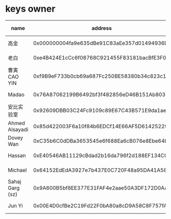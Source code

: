 # keys owner

| name                         | address     | twitter link             |sign|
|------------------------------|-------------|--------------------------|----|
| 高金 | 0x000000004fa9e635dBe91C83aEe357d01494936D |  [twitter](https://twitter.com/jin_asac/status/1289452668658671616?s=20)    |[signed message](0x000000004fa9e635dBe91C83aEe357d01494936D.json)   |
| 老白 | 0xe4B424E1cCc6f08768C921455F83181bacBfE3F0 | [twitter](https://twitter.com/BlockExpl0it/status/1289462212986204161?s=20)     | [signed message](0xe4B424E1cCc6f08768C921455F83181bacBfE3F0.json)   |
| 曹寅CAO YIN | 0xf9B9eF733b0cb69a687Fc250BE58380b34c823c1 | [twitter](https://twitter.com/CaoArmand/status/1289460840161148937?s=20)     |  [signed message](0xf9B9eF733b0cb69a687Fc250BE58380b34c823c1.json)   |
| Madao | 0x76A87062199B6492bf3f482856eD46B151Ab8033 | [twitter](https://twitter.com/madao_chris/status/1289462326714748929)     |  [signed message](0x76A87062199B6492bf3f482856eD46B151Ab8033.json)   |
| 安比实验室 | 0x92609DBB03C24Fc9109c89E67C43B571E9da1aeB |      | [signed message](0x92609DBB03C24Fc9109c89E67C43B571E9da1aeB.json)   |
| Ahmed Alsayadi | 0x85d422003F6a10f84b6EDCf14E66AF5D61425229 | [twitter](https://twitter.com/alsayadii/status/1289464851601821696)     | [signed message](0x85d422003F6a10f84b6EDCf14E66AF5D61425229.json)   |
| Dovey Wan | 0xC35b6C0dDBa3653545e6f688Ea6cB076e8Ebe64b |      |  [signed message](0xC35b6C0dDBa3653545e6f688Ea6cB076e8Ebe64b.json)   |
| Hassan | 0xE40546AB11129cBdad2b16da796f2d188EF134C0 |      | [signed message](0xE40546AB11129cBdad2b16da796f2d188EF134C0.json)   |
| Michael | 0x64152EdEdA3927e7b437E0C720F48a95DA41A580 |      | [signed message](0x64152EdEdA3927e7b437E0C720F48a95DA41A580.json)   |
| Sahaj Garg (sz) | 0x9A600B5bf8EE377E31FAF4e2aae50A3DF172D0AA |      |   [signed message](0x9A600B5bf8EE377E31FAF4e2aae50A3DF172D0AA.json)   |
| Jun Yi | 0x00E4D0cfBe2C19Fd22F0bA80a8cD9A58C8F757fA |  [twitter](https://twitter.com/LuffytaroX/status/1289465763720359936?s=20)    |  [signed message](0x00E4D0cfBe2C19Fd22F0bA80a8cD9A58C8F757fA.json)   |
 
